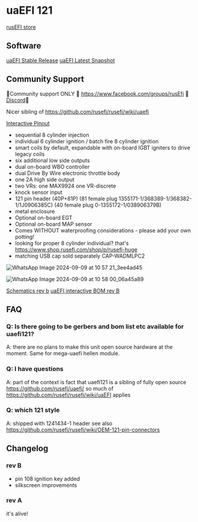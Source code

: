 # uaEFI 121

[rusEFI store](https://www.shop.rusefi.com/shop/p/uaefi121)

## Software

[uaEFI Stable Release](https://github.com/rusefi/rusefi/releases/latest/download/rusefi_bundle_uaefi121.zip) [uaEFI Latest Snapshot](https://rusefi.com/build_server/rusefi_bundle_uaefi121.zip)

## Community Support

🔴Community support ONLY 🔴 https://www.facebook.com/groups/rusEfi 🔴 [Discord](https://github.com/rusefi/rusefi/wiki/Discord)🔴

Nicer sibling of https://github.com/rusefi/rusefi/wiki/uaefi

[Interactive Pinout](https://rusefi.com/docs/pinouts/hellen/uaefi121/)

* sequential 8 cylinder injection
* individual 6 cylinder ignition / batch fire 8 cylinder ignition
* smart coils by default, expandable with on-board IGBT igniters to drive legacy coils
* six additional low side outputs
* dual on-board WBO controller
* dual Drive By Wire electronic throttle body
* one 2A high side output
* two VRs: one MAX9924 one VR-discrete
* knock sensor input
* 121 pin header (40P+81P) (81 female plug 1355171-1/368389-1/368382-1/1J0906385C) (40 female plug 0-1355172-1/038906379B)
* metal enclosure
* Optional on-board EGT
* Optional on-board MAP sensor
* Comes WITHOUT waterproofing considerations - please add your own potting!
* looking for proper 8 cylinder individual? that's https://www.shop.rusefi.com/shop/p/rusefi-huge
* matching USB cap sold separately CAP-WADMLPC2

![WhatsApp Image 2024-09-09 at 10 57 21_3ee4ad45](https://github.com/user-attachments/assets/6e7067ff-88e9-4c5a-b931-36282d51f37c)

![WhatsApp Image 2024-09-09 at 10 58 00_06a45a89](https://github.com/user-attachments/assets/a7eff9ac-6a69-46c1-b14f-b930f2459e2f)

[Schematics rev b](Hardware/Hellen/uaefi121-b-schematic.pdf)
[uaEFI interactive BOM rev B](https://rusefi.com/docs/ibom/uaefi121-b-ibom.html)

## FAQ

### Q: Is there going to be gerbers and bom list etc available for uaefi121?

A: there are no plans to make this unit open source hardware at the moment. Same for mega-uaefi hellen module.

### Q: I have questions

A: part of the context is fact that uaefi121 is a sibling of fully open source https://github.com/rusefi/uaefi/ so much of https://github.com/rusefi/rusefi/wiki/uaEFI applies

### Q: which 121 style

A: shipped with 1241434-1 header see also https://github.com/rusefi/rusefi/wiki/OEM-121-pin-connectors

## Changelog

### rev B

* pin 108 ignition key added
* silkscreen improvements

### rev A

it's alive!

